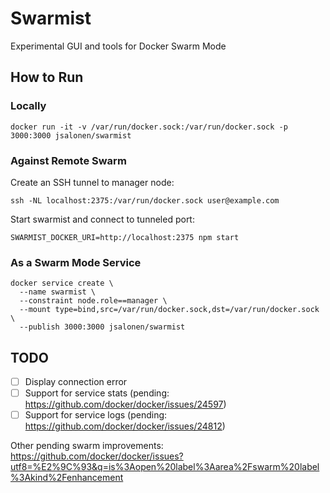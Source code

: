 # Swarmist

Experimental GUI and tools for Docker Swarm Mode

## How to Run

### Locally

	docker run -it -v /var/run/docker.sock:/var/run/docker.sock -p 3000:3000 jsalonen/swarmist

### Against Remote Swarm

Create an SSH tunnel to manager node:

	ssh -NL localhost:2375:/var/run/docker.sock user@example.com

Start swarmist and connect to tunneled port:

	SWARMIST_DOCKER_URI=http://localhost:2375 npm start

### As a Swarm Mode Service

	docker service create \
      --name swarmist \
      --constraint node.role==manager \
      --mount type=bind,src=/var/run/docker.sock,dst=/var/run/docker.sock \
      --publish 3000:3000 jsalonen/swarmist

## TODO

- [ ] Display connection error
- [ ] Support for service stats (pending: https://github.com/docker/docker/issues/24597)
- [ ] Support for service logs (pending: https://github.com/docker/docker/issues/24812)

Other pending swarm improvements: https://github.com/docker/docker/issues?utf8=%E2%9C%93&q=is%3Aopen%20label%3Aarea%2Fswarm%20label%3Akind%2Fenhancement
